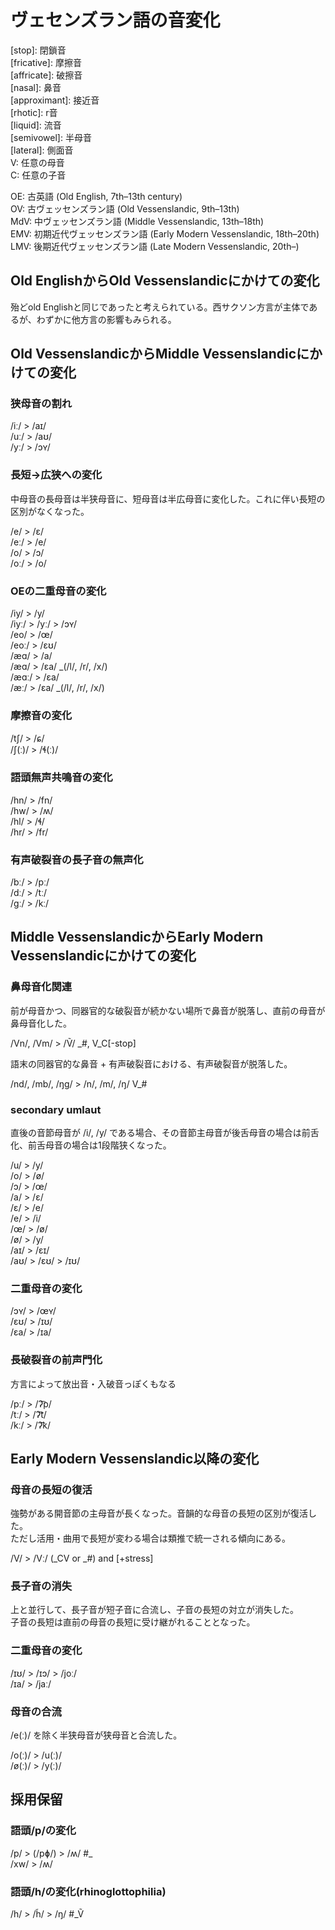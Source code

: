# ヴェセンズラン語の音変化

\[stop\]: 閉鎖音  
\[fricative\]: 摩擦音  
\[affricate\]: 破擦音  
\[nasal\]: 鼻音  
\[approximant\]: 接近音  
\[rhotic\]: r音  
\[liquid\]: 流音  
\[semivowel\]: 半母音  
\[lateral\]: 側面音  
V: 任意の母音  
C: 任意の子音

OE: 古英語 (Old English, 7th–13th century)  
OV: 古ヴェッセンズラン語 (Old Vessenslandic, 9th–13th)  
MdV: 中ヴェッセンズラン語 (Middle Vessenslandic, 13th–18th)  
EMV: 初期近代ヴェッセンズラン語 (Early Modern Vessenslandic, 18th–20th)  
LMV: 後期近代ヴェッセンズラン語 (Late Modern Vessenslandic, 20th–)

## Old EnglishからOld Vessenslandicにかけての変化

殆どold Englishと同じであったと考えられている。西サクソン方言が主体であるが、わずかに他方言の影響もみられる。

## Old VessenslandicからMiddle Vessenslandicにかけての変化

### 狭母音の割れ

/iː/ > /aɪ/  
/uː/ > /aʊ/  
/yː/ > /ɔʏ/

### 長短→広狭への変化

中母音の長母音は半狭母音に、短母音は半広母音に変化した。これに伴い長短の区別がなくなった。

/e/ > /ɛ/  
/eː/ > /e/  
/o/ > /ɔ/  
/oː/ > /o/

### OEの二重母音の変化

/iy/ > /y/  
/iyː/ > /yː/ > /ɔʏ/  
/eo/ > /œ/  
/eoː/ > /ɛʊ/  
/æɑ/ > /a/  
/æɑ/ > /ɛa/ \_(/l/, /r/, /x/)  
/æɑː/ > /ɛa/  
/æː/ > /ɛa/ \_(/l/, /r/, /x/)

### 摩擦音の変化

/tʃ/ > /ɕ/  
/ʃ(ː)/ > /ɬ(ː)/

### 語頭無声共鳴音の変化

/hn/ > /fn/  
/hw/ > /ʍ/  
/hl/ > /ɬ/  
/hr/ > /fr/

### 有声破裂音の長子音の無声化

/bː/ > /pː/  
/dː/ > /tː/  
/ɡː/ > /kː/

## Middle VessenslandicからEarly Modern Vessenslandicにかけての変化

### 鼻母音化関連

前が母音かつ、同器官的な破裂音が続かない場所で鼻音が脱落し、直前の母音が鼻母音化した。

/Vn/, /Vm/ > /Ṽ/ \_\#, V\_C\[-stop\]

語末の同器官的な鼻音 + 有声破裂音における、有声破裂音が脱落した。

/nd/, /mb/, /ŋɡ/ > /n/, /m/, /ŋ/ V\_\#  

### secondary umlaut

直後の音節母音が /i/, /y/ である場合、その音節主母音が後舌母音の場合は前舌化、前舌母音の場合は1段階狭くなった。

/u/ > /y/  
/o/ > /ø/  
/ɔ/ > /œ/  
/a/ > /ɛ/  
/ɛ/ > /e/  
/e/ > /i/  
/œ/ > /ø/  
/ø/ > /y/  
/aɪ/ > /ɛɪ/  
/aʊ/ > /ɛʊ/ > /ɪʊ/

### 二重母音の変化

/ɔʏ/ > /œʏ/  
/ɛʊ/ > /ɪʊ/  
/ɛa/ > /ɪa/

### 長破裂音の前声門化

方言によって放出音・入破音っぽくもなる

/pː/ > /ʔ͡p/  
/tː/ > /ʔ͡t/  
/kː/ > /ʔ͡k/

## Early Modern Vessenslandic以降の変化

### 母音の長短の復活

強勢がある開音節の主母音が長くなった。音韻的な母音の長短の区別が復活した。  
ただし活用・曲用で長短が変わる場合は類推で統一される傾向にある。

/V/ > /Vː/ (\_CV or \_\#) and \[+stress\]

### 長子音の消失

上と並行して、長子音が短子音に合流し、子音の長短の対立が消失した。  
子音の長短は直前の母音の長短に受け継がれることとなった。

### 二重母音の変化

/ɪʊ/ > /ɪɔ/ > /joː/  
/ɪa/ > /jaː/

### 母音の合流

/e(ː)/ を除く半狭母音が狭母音と合流した。

/o(ː)/ > /u(ː)/  
/ø(ː)/ > /y(ː)/

## 採用保留

### 語頭/p/の変化

/p/ > (/pɸ/) > /ʍ/ \#\_  
/xw/ > /ʍ/

### 語頭/h/の変化(rhinoglottophilia)

/h/ > /h̃/ > /ŋ/ \#\_Ṽ

